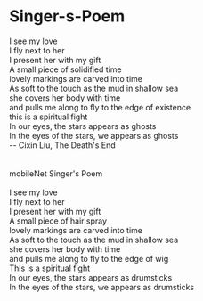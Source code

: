 # Singer-s-Poem

I see my love \
I fly next to her \
I present her with my gift \
A small piece of solidified time \
lovely markings are carved into time \
As soft to the touch as the mud in shallow sea \
she covers her body with time \
and pulls me along to fly to the edge of existence \
this is a spiritual fight\
In our eyes, the stars appears as ghosts\
In the eyes of the stars, we appears as ghosts\
-- Cixin Liu, The Death's End\
\
\
mobileNet Singer's Poem\
\
I see my love \
I fly next to her \
I present her with my gift \
A small piece of hair spray\
lovely markings are carved into time\
As soft to the touch as the mud in shallow sea \
she covers her body with time \
and pulls me along to fly to the edge of wig\
This is a spiritual fight \
In our eyes, the stars appears as drumsticks \
In the eyes of the stars, we appears as drumsticks

